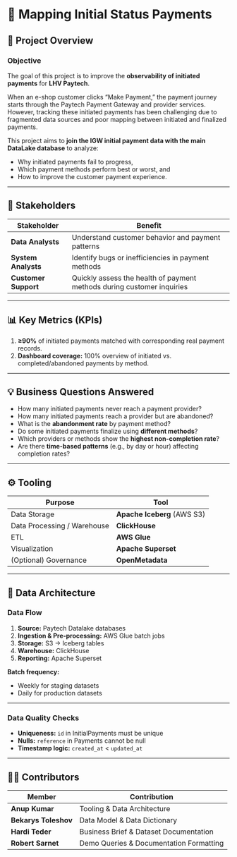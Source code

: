 # 🧠  Mapping Initial Status Payments

## 📘 Project Overview

### **Objective**

The goal of this project is to improve the **observability of initiated payments** for **LHV Paytech**.

When an e-shop customer clicks “Make Payment,” the payment journey starts through the Paytech Payment Gateway and provider services. However, tracking these initiated payments has been challenging due to fragmented data sources and poor mapping between initiated and finalized payments.

This project aims to **join the IGW initial payment data with the main DataLake database** to analyze:

* Why initiated payments fail to progress,
* Which payment methods perform best or worst, and
* How to improve the customer payment experience.

---

## 👥 Stakeholders

| Stakeholder          | Benefit                                                                |
| -------------------- | ---------------------------------------------------------------------- |
| **Data Analysts**    | Understand customer behavior and payment patterns                      |
| **System Analysts**  | Identify bugs or inefficiencies in payment methods                     |
| **Customer Support** | Quickly assess the health of payment methods during customer inquiries |

---

## 📊 Key Metrics (KPIs)

1. **≥90%** of initiated payments matched with corresponding real payment records.
2. **Dashboard coverage:** 100% overview of initiated vs. completed/abandoned payments by method.

---

## 💡 Business Questions Answered

* How many initiated payments never reach a payment provider?
* How many initiated payments reach a provider but are abandoned?
* What is the **abandonment rate** by payment method?
* Do some initiated payments finalize using **different methods**?
* Which providers or methods show the **highest non-completion rate**?
* Are there **time-based patterns** (e.g., by day or hour) affecting completion rates?

---

## ⚙️ Tooling

| Purpose                     | Tool                        |
| --------------------------- | --------------------------- |
| Data Storage                | **Apache Iceberg** (AWS S3) |
| Data Processing / Warehouse | **ClickHouse**              |
| ETL                         | **AWS Glue**                |
| Visualization               | **Apache Superset**         |
| (Optional) Governance       | **OpenMetadata**            |

---

## 🧱 Data Architecture

### **Data Flow**

1. **Source:** Paytech Datalake databases
2. **Ingestion & Pre-processing:** AWS Glue batch jobs
3. **Storage:** S3 → Iceberg tables
4. **Warehouse:** ClickHouse
5. **Reporting:** Apache Superset

**Batch frequency:**

* Weekly for staging datasets
* Daily for production datasets

---

### **Data Quality Checks**

* **Uniqueness:** `id` in InitialPayments must be unique
* **Nulls:** `reference` in Payments cannot be null
* **Timestamp logic:** `created_at` < `updated_at`

---



## 👩‍💻 Contributors

| Member               | Contribution                            |
| -------------------- | --------------------------------------- |
| **Anup Kumar**       | Tooling & Data Architecture             |
| **Bekarys Toleshov** | Data Model & Data Dictionary            |
| **Hardi Teder**      | Business Brief & Dataset Documentation  |
| **Robert Sarnet**    | Demo Queries & Documentation Formatting |
